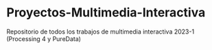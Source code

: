 # Proyectos-Multimedia-Interactiva
Repositorio de todos los trabajos de multimedia interactiva 2023-1 (Processing 4 y PureData)
